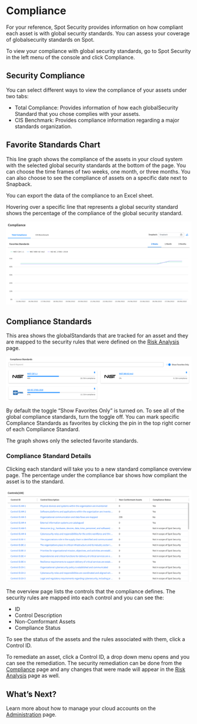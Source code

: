 # Compliance
For your reference, Spot Security provides information on how compliant each asset is with global security standards. You can assess your coverage of globalsecurity standards on Spot.

To view your compliance with global security standards, go to Spot Security in the left menu of the console and click Compliance.

## Security Compliance

You can select different ways to view the compliance of your assets under two tabs:
* Total Compliance: Provides information of how each globalSecurity Standard that you chose complies with your assets.
* CIS Benchmark: Provides compliance information regarding a major standards organization.

## Favorite Standards Chart

This line graph shows the compliance of the assets in your cloud system with the selected global security standards at the bottom of the page. You can choose the time frames of two weeks, one month, or three months. You can also choose to see the compliance of assets on a specific date next to Snapback.

You can export the data of the compliance to an Excel sheet.

Hovering over a specific line that represents a global security standard shows the percentage of the compliance of the global security standard.

<img src="/spot-security/_media/spot-security-compliance1.png" />

## Compliance Standards

This area shows the globalStandards that are tracked for an asset and they are mapped to the security rules that were defined on the [Risk Analysis](spot-security/features/analyze-risks) page.

<img src="/spot-security/_media/spot-security-compliance2.png" />

By default the toggle “Show Favorites Only” is turned on. To see all of the global compliance standards, turn the toggle off. You can mark specific Compliance Standards as favorites by clicking the pin in the top right corner of each Compliance Standard.

The graph shows only the selected favorite standards.

### Compliance Standard Details

Clicking each standard will take you to a new standard compliance overview page. The percentage under the compliance bar shows how compliant the asset is to the standard.

<img src="/spot-security/_media/spot-security-compliance3.png" />

The overview page lists the controls that the compliance defines. The security rules are mapped into each control and you can see the:
* ID
* Control Description
* Non-Comformant Assets
* Compliance Status

To see the status of the assets and the rules associated with them, click a Control ID.

To remediate an asset, click a Control ID, a drop down menu opens and you can see the remediation. The security remediation can be done from the [Compliance](spot-security/features/compliance) page and any changes that were made will appear in the [Risk Analysis](spot-security/features/analyze-risks) page as well.

## What’s Next?
Learn more about how to manage your cloud accounts on the [Administration](spot-security/features/administration) page.
